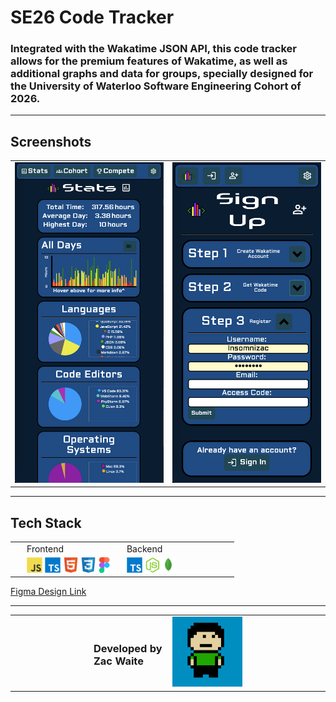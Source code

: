 # SE26 Code Tracker
### Integrated with the Wakatime JSON API, this code tracker allows for the premium features of Wakatime, as well as additional graphs and data for groups, specially designed for the University of Waterloo Software Engineering Cohort of 2026.
<hr>

## Screenshots
<table>
<tr>
	<td width="40%">
		<img src="./github/stats.png"/> 
	</td>
	<td width="40%">
		<img float="left"  src="./github/signup.png"/>
	</td>
</tr>
</table>

---

## Tech Stack
<table width="100%">
	<tr>
		<td width="5%"></td>
		<td width="42%">Frontend</td>
		<td width="42%">Backend</td>
		<td width="5%"></td>
	</tr>
	<tr>
		<td></td>
		<td>
			<img src="https://raw.githubusercontent.com/devicons/devicon/master/icons/javascript/javascript-original.svg" alt="javascript" width="25" height="25" />
			<img src="https://raw.githubusercontent.com/devicons/devicon/master/icons/typescript/typescript-original.svg" alt="typescript" width="25" height="25" />
			<img src="https://raw.githubusercontent.com/devicons/devicon/master/icons/html5/html5-original.svg" alt="html5" width="25" height="25" />
			<img src="https://raw.githubusercontent.com/devicons/devicon/master/icons/css3/css3-original.svg" alt="css3" width="25" height="25" /><img src="https://raw.githubusercontent.com/devicons/devicon/master/icons/figma/figma-original.svg" alt="figma" width="25" height="25" />
		</td>
		<td>
			<img src="https://raw.githubusercontent.com/devicons/devicon/master/icons/typescript/typescript-original.svg" alt="typescript" width="25" height="25" />
			<img src="https://raw.githubusercontent.com/devicons/devicon/master/icons/nodejs/nodejs-original.svg" alt="nodejs" width="25" height="25" /><img src="https://raw.githubusercontent.com/devicons/devicon/master/icons/mongodb/mongodb-original.svg" alt="nodejs" width="25" height="25" />
		</td>
		<td></td>
	</tr>
</table>

<a href="https://www.figma.com/file/LbJmkRBhRqiKp3AddW6eMr/SE26-Code-Tracker?node-id=0%3A1">Figma Design Link</a>

<hr>

<table width="100%">
	<tbody>
		<tr>
			<td width="25%"></td>
			<td width="25%"><h3>Developed by Zac Waite</h3></td>
			<td width="25%">
				<img src="./github/zac.png" alt="zac"/>
			</td>
			<td width="25%"></td>
		</tr>
	</tbody>
</table>